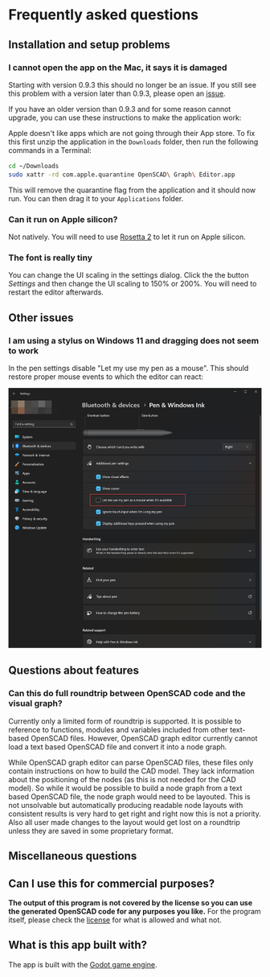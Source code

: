 # Frequently asked questions


## Installation and setup problems
### I cannot open the app on the Mac, it says it is damaged

Starting with version 0.9.3 this should no longer be an issue. If you still see this problem with a version later than 0.9.3, please open an [issue](https://github.com/derkork/openscad-graph-editor/issues).

If you have an older version than 0.9.3 and for some reason cannot upgrade, you can use these instructions to make the application work:

Apple doesn't like apps which are not going through their App store. To fix this first unzip the application in the `Downloads` folder, then run the following commands in a Terminal:

```bash
cd ~/Downloads
sudo xattr -rd com.apple.quarantine OpenSCAD\ Graph\ Editor.app
```

This will remove the quarantine flag from the application and it should now run. You can then drag it to your `Applications` folder.

### Can it run on Apple silicon?
Not natively. You will need to use [Rosetta 2](https://support.apple.com/en-us/HT211861) to let it run on Apple silicon.

### The font is really tiny

You can change the UI scaling in the settings dialog. Click the the button _Settings_ and then change the UI scaling to 150% or 200%. You will need to restart the editor afterwards.

## Other issues
### I am using a stylus on Windows 11 and dragging does not seem to work

In the pen settings disable "Let my use my pen as a mouse". This should restore proper mouse events to which the editor can react:

!["Windows 11 pen settings"](images/windows11_pen_settings.png)

## Questions about features
### Can this do full roundtrip between OpenSCAD code and the visual graph?

Currently only a limited form of roundtrip is supported. It is possible to reference to functions, modules and variables included from other text-based OpenSCAD files. However, OpenSCAD graph editor currently cannot load a text based OpenSCAD file and convert it into a node graph. 

While OpenSCAD graph editor can parse OpenSCAD files, these files only contain instructions on how to build the CAD model. They lack information about the positioning of the nodes (as this is not needed for the CAD model). So while it would be possible to build a node graph from a text based OpenSCAD file, the node graph would need to be layouted. This is not unsolvable but automatically producing readable node layouts with consistent results is very hard to get right and right now this is not a priority. Also all user made changes to the layout would get lost on a roundtrip unless they are saved in some proprietary format.

## Miscellaneous questions
## Can I use this for commercial purposes?
**The output of this program is not covered by the license so you can use the generated OpenSCAD code for any purposes you like.**
For the program itself, please check the [license](../LICENSE) for what is allowed and what not. 

## What is this app built with?
The app is built with the [Godot game engine](https://godotengine.org).

